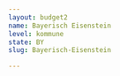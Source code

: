 ```yaml
---
layout: budget2
name: Bayerisch Eisenstein
level: kommune
state: BY
slug: Bayerisch-Eisenstein

---
```



